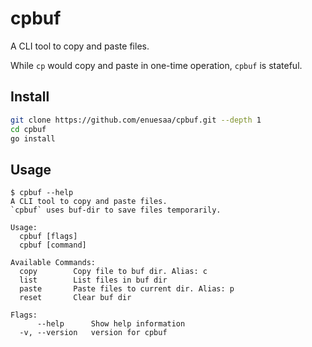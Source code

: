 # cpbuf
A CLI tool to copy and paste files. 

While `cp` would copy and paste in one-time operation, `cpbuf` is stateful.

## Install
```bash
git clone https://github.com/enuesaa/cpbuf.git --depth 1
cd cpbuf
go install
```

## Usage
```console
$ cpbuf --help
A CLI tool to copy and paste files.
`cpbuf` uses buf-dir to save files temporarily.

Usage:
  cpbuf [flags]
  cpbuf [command]

Available Commands:
  copy        Copy file to buf dir. Alias: c
  list        List files in buf dir
  paste       Paste files to current dir. Alias: p
  reset       Clear buf dir

Flags:
      --help      Show help information
  -v, --version   version for cpbuf
```
